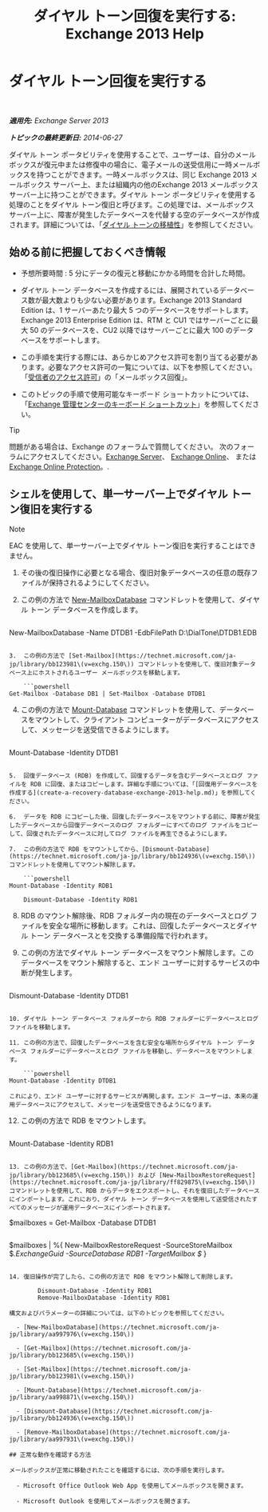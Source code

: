 ﻿---
title: 'ダイヤル トーン回復を実行する: Exchange 2013 Help'
TOCTitle: ダイヤル トーン回復を実行する
ms:assetid: 158817fa-4b17-4fa9-8341-a86609e6a388
ms:mtpsurl: https://technet.microsoft.com/ja-jp/library/Dd979810(v=EXCHG.150)
ms:contentKeyID: 51407504
ms.date: 05/23/2018
mtps_version: v=EXCHG.150
ms.translationtype: MT
---

# ダイヤル トーン回復を実行する

 

_**適用先:** Exchange Server 2013_

_**トピックの最終更新日:** 2014-06-27_

ダイヤル トーン ポータビリティを使用することで、ユーザーは、自分のメールボックスが復元中または修復中の場合に、電子メールの送受信用に一時メールボックスを持つことができます。一時メールボックスは、同じ Exchange 2013 メールボックス サーバー上、または組織内の他のExchange 2013 メールボックス サーバー上に持つことができます。ダイヤル トーン ポータビリティを使用する処理のことをダイヤル トーン復旧と呼びます。この処理では、メールボックス サーバー上に、障害が発生したデータベースを代替する空のデータベースが作成されます。詳細については、「[ダイヤル トーンの移植性](dial-tone-portability-exchange-2013-help.md)」を参照してください。

## 始める前に把握しておくべき情報

  - 予想所要時間 : 5 分にデータの復元と移動にかかる時間を合計した時間。

  - ダイヤル トーン データベースを作成するには、展開されているデータベース数が最大数よりも少ない必要があります。Exchange 2013 Standard Edition は、1 サーバーあたり最大 5 つのデータベースをサポートします。Exchange 2013 Enterprise Edition は、RTM と CU1 ではサーバーごとに最大 50 のデータベースを、CU2 以降ではサーバーごとに最大 100 のデータベースをサポートします。

  - この手順を実行する際には、あらかじめアクセス許可を割り当てる必要があります。必要なアクセス許可の一覧については、以下を参照してください。「[受信者のアクセス許可](recipients-permissions-exchange-2013-help.md)」の「メールボックス回復」。

  - このトピックの手順で使用可能なキーボード ショートカットについては、「[Exchange 管理センターのキーボード ショートカット](keyboard-shortcuts-in-the-exchange-admin-center-exchange-online-protection-help.md)」を参照してください。


> [!TIP]
> 問題がある場合は、Exchange のフォーラムで質問してください。 次のフォーラムにアクセスしてください。<A href="https://go.microsoft.com/fwlink/p/?linkid=60612">Exchange Server</A>、 <A href="https://go.microsoft.com/fwlink/p/?linkid=267542">Exchange Online</A>、 または <A href="https://go.microsoft.com/fwlink/p/?linkid=285351">Exchange Online Protection</A>。.



## シェルを使用して、単一サーバー上でダイヤル トーン復旧を実行する


> [!NOTE]
> EAC を使用して、単一サーバー上でダイヤル トーン復旧を実行することはできません。



1.  その後の復旧操作に必要となる場合、復旧対象データベースの任意の既存ファイルが保持されるようにしてください。

2.  この例の方法で [New-MailboxDatabase](https://technet.microsoft.com/ja-jp/library/aa997976\(v=exchg.150\)) コマンドレットを使用して、ダイヤル トーン データベースを作成します。
    
    ```powershell
New-MailboxDatabase -Name DTDB1 -EdbFilePath D:\DialTone\DTDB1.EDB
```

3.  この例の方法で [Set-Mailbox](https://technet.microsoft.com/ja-jp/library/bb123981\(v=exchg.150\)) コマンドレットを使用して、復旧対象データベース上にホストされるユーザー メールボックスを移動します。
    
    ```powershell
Get-Mailbox -Database DB1 | Set-Mailbox -Database DTDB1
```

4.  この例の方法で [Mount-Database](https://technet.microsoft.com/ja-jp/library/aa998871\(v=exchg.150\)) コマンドレットを使用して、データベースをマウントして、クライアント コンピューターがデータベースにアクセスして、メッセージを送受信できるようにします。
    
    ```powershell
Mount-Database -Identity DTDB1
```

5.  回復データベース (RDB) を作成して、回復するデータを含むデータベースとログ ファイルを RDB に回復、またはコピーします。詳細な手順については、「[回復用データベースを作成する](create-a-recovery-database-exchange-2013-help.md)」を参照してください。

6.  データを RDB にコピーした後、回復したデータベースをマウントする前に、障害が発生したデータベースから回復データベースのログ フォルダーにすべてのログ ファイルをコピーして、回復されたデータベースに対してログ ファイルを再生できるようにします。

7.  この例の方法で RDB をマウントしてから、[Dismount-Database](https://technet.microsoft.com/ja-jp/library/bb124936\(v=exchg.150\)) コマンドレットを使用してマウント解除します。
    
    ```powershell
Mount-Database -Identity RDB1
```
        Dismount-Database -Identity RDB1

8.  RDB のマウント解除後、RDB フォルダー内の現在のデータベースとログ ファイルを安全な場所に移動します。これは、回復したデータベースとダイヤル トーン データベースとを交換する準備段階で行われます。

9.  この例の方法でダイヤル トーン データベースをマウント解除します。このデータベースをマウント解除すると、エンド ユーザーに対するサービスの中断が発生します。
    
    ```powershell
Dismount-Database -Identity DTDB1
```

10. ダイヤル トーン データベース フォルダーから RDB フォルダーにデータベースとログ ファイルを移動します。

11. この例の方法で、回復したデータベースを含む安全な場所からダイヤル トーン データベース フォルダーにデータベースとログ ファイルを移動し、データベースをマウントします。
    
    ```powershell
Mount-Database -Identity DTDB1
```
    
    これにより、エンド ユーザーに対するサービスが再開します。エンド ユーザーは、本来の運用データベースにアクセスして、メッセージを送受信できるようになります。

12. この例の方法で RDB をマウントします。
    
    ```powershell
Mount-Database -Identity RDB1
```

13. この例の方法で、[Get-Mailbox](https://technet.microsoft.com/ja-jp/library/bb123685\(v=exchg.150\)) および [New-MailboxRestoreRequest](https://technet.microsoft.com/ja-jp/library/ff829875\(v=exchg.150\)) コマンドレットを使用して、RDB からデータをエクスポートし、それを復旧したデータベースにインポートします。これにおり、ダイヤル トーン データベースを使用して送受信されたすべてのメッセージが運用データベースにインポートされます。
```
$mailboxes = Get-Mailbox -Database DTDB1
```
```
$mailboxes | %{ New-MailboxRestoreRequest -SourceStoreMailbox $_.ExchangeGuid -SourceDatabase RDB1 -TargetMailbox $_ }
```

14. 復旧操作が完了したら、この例の方法で RDB をマウント解除して削除します。
    
        Dismount-Database -Identity RDB1
        Remove-MailboxDatabase -Identity RDB1

構文およびパラメーターの詳細については、以下のトピックを参照してください。

  - [New-MailboxDatabase](https://technet.microsoft.com/ja-jp/library/aa997976\(v=exchg.150\))

  - [Get-Mailbox](https://technet.microsoft.com/ja-jp/library/bb123685\(v=exchg.150\))

  - [Set-Mailbox](https://technet.microsoft.com/ja-jp/library/bb123981\(v=exchg.150\))

  - [Mount-Database](https://technet.microsoft.com/ja-jp/library/aa998871\(v=exchg.150\))

  - [Dismount-Database](https://technet.microsoft.com/ja-jp/library/bb124936\(v=exchg.150\))

  - [Remove-MailboxDatabase](https://technet.microsoft.com/ja-jp/library/aa997931\(v=exchg.150\))

## 正常な動作を確認する方法

メールボックスが正常に移動されたことを確認するには、次の手順を実行します。

  - Microsoft Office Outlook Web App を使用してメールボックスを開きます。

  - Microsoft Outlook を使用してメールボックスを開きます。

